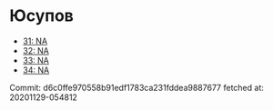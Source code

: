 # Юсупов
- [31: NA](31.md)
- [32: NA](32.md)
- [33: NA](33.md)
- [34: NA](34.md)

Commit: d6c0ffe970558b91edf1783ca231fddea9887677
 fetched at: 20201129-054812
